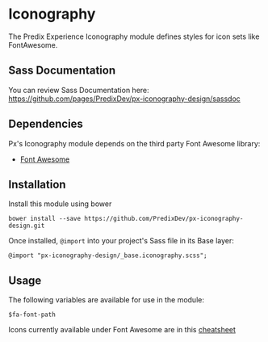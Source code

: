 # Iconography

The Predix Experience Iconography module defines styles for icon sets like FontAwesome.

## Sass Documentation

You can review Sass Documentation here: https://github.com/pages/PredixDev/px-iconography-design/sassdoc

## Dependencies

Px's Iconography module depends on the third party Font Awesome library:

* [Font Awesome](http://fontawesome.io)

## Installation

Install this module using bower

    bower install --save https://github.com/PredixDev/px-iconography-design.git

Once installed, `@import` into your project's Sass file in its Base layer:

    @import "px-iconography-design/_base.iconography.scss";

## Usage

The following variables are available for use in the module:

    $fa-font-path

Icons currently available under Font Awesome are in this [cheatsheet](http://fortawesome.github.io/Font-Awesome/cheatsheet/)
